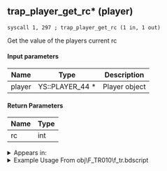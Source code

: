 ## trap_player_get_rc* (player)

`syscall 1, 297 ; trap_player_get_rc (1 in, 1 out)`

Get the value of the players current rc

#### Input parameters
| Name | Type | Description
|------|------|------------
| player   | YS::PLAYER_44 *   | Player object


#### Return Parameters
| Name | Type
|------|-----
| rc   | int   


<details>
	<summary>Appears in:</summary>
| filename | Entity (obj)
|----------|-------------
| obj\F_TR010\f_tr.bdscript       | ((F) A Terminal from Space Paranoids (TR))          

</details>

<details>
	<summary>Example Usage From obj\F_TR010\f_tr.bdscript</summary>
```plaintext
L25:
 gosub 4, L99
 memcpyToSp 16, 16
 pushFromPSp 16
 fetchValue 4
 syscall 1, 94 ; trap_sysobj_is_exist (1 in, 1 out)
 dup 
 jz L54
 syscall 1, 3 ; trap_sysobj_player (0 in, 1 out)
 memcpyToSp 16, 32
 pushFromPSp 32
 syscall 1, 297 ; trap_player_get_rc (1 in, 1 out)
 pushImm 246
 sub 
 eqz 
 eqzv
```
</details>

